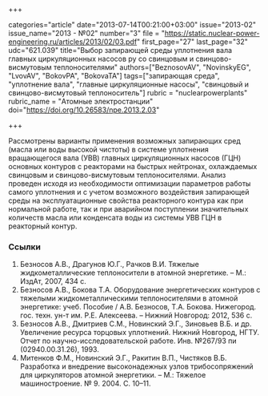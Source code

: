 +++

categories="article"
date="2013-07-14T00:21:00+03:00"
issue="2013-02"
issue_name="2013 - №02"
number="3"
file = "https://static.nuclear-power-engineering.ru/articles/2013/02/03.pdf"
first_page="27"
last_page="32"
udc="621.039"
title="Выбор запирающей среды уплотнения вала главных циркуляционных насосов ру со свинцовым и свинцово-висмутовым теплоносителями"
authors=["BeznosovAV", "NovinskyEG", "LvovAV", "BokovPA", "BokovaTA"]
tags=["запирающая среда", "уплотнение вала", "главные циркуляционные насосы", "свинцовый и свинцово-висмутовый теплоноситель"]
rubric = "nuclearpowerplants"
rubric_name = "Атомные электростанции"
doi="https://doi.org/10.26583/npe.2013.2.03"

+++

Рассмотрены варианты применения возможных запирающих сред (масла или воды высокой чистоты) в системе уплотнения вращающегося вала (УВВ) главных циркуляционных насосов (ГЦН) основных контуров с реакторами на быстрых нейтронах, охлаждаемых свинцовым и свинцово-висмутовым теплоносителями. Анализ проведен исходя из необходимости оптимизации параметров работы самого уплотнения и с учетом возможного воздействия запирающей среды на эксплуатационные свойства реакторного контура как при нормальной работе, так и при аварийном поступлении значительных количеств масла или конденсата воды из системы УВВ ГЦН в реакторный контур.

### Ссылки

1. Безносов А.В., Драгунов Ю.Г., Рачков В.И. Тяжелые жидкометаллические теплоносители в атомной энергетике. – М.: ИздАт, 2007, 434 с.
2. Безносов А.В., Бокова Т.А. Оборудование энергетических контуров с тяжелыми жидкометаллическими теплоносителями в атомной энергетике: учеб. Пособие / А.В. Безносов, Т.А. Бокова. Нижегород. гос. техн. ун-т им. Р.Е. Алексеева. – Нижний Новгород: 2012, 536 с.
3. Безносов А.В., Дмитриев С.М., Новинский Э.Г., Зиновьев В.Б. и др. Увеличение ресурса торцовых уплотнений. Нижний Новгород, НГТУ. Отчет по научно-исследовательской работе. Инв. №267/93 пи (02940.00.31.26), 1993.
4. Митенков Ф.М., Новинский Э.Г., Ракитин В.П., Чистяков В.Б. Разработка и внедрение высоконадежных узлов трибосопряжений для циркуляторов атомной энергетики. – М.: Тяжелое машиностроение. № 9. 2004. С. 10–11.